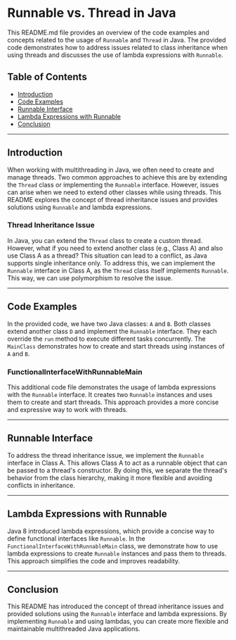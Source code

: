 # Runnable vs. Thread in Java

This README.md file provides an overview of the code examples and concepts related to the usage of `Runnable` and `Thread` in Java. The provided code demonstrates how to address issues related to class inheritance when using threads and discusses the use of lambda expressions with `Runnable`.

## Table of Contents

- [Introduction](#introduction)
- [Code Examples](#code-examples)
- [Runnable Interface](#runnable-interface)
- [Lambda Expressions with Runnable](#lambda-expressions-with-runnable)
- [Conclusion](#conclusion)

---

## Introduction

When working with multithreading in Java, we often need to create and manage threads. Two common approaches to achieve this are by extending the `Thread` class or implementing the `Runnable` interface. However, issues can arise when we need to extend other classes while using threads. This README explores the concept of thread inheritance issues and provides solutions using `Runnable` and lambda expressions.

### Thread Inheritance Issue

In Java, you can extend the `Thread` class to create a custom thread. However, what if you need to extend another class (e.g., Class A) and also use Class A as a thread? This situation can lead to a conflict, as Java supports single inheritance only. To address this, we can implement the `Runnable` interface in Class A, as the `Thread` class itself implements `Runnable`. This way, we can use polymorphism to resolve the issue.

---

## Code Examples

In the provided code, we have two Java classes: `A` and `B`. Both classes extend another class `D` and implement the `Runnable` interface. They each override the `run` method to execute different tasks concurrently. The `MainClass` demonstrates how to create and start threads using instances of `A` and `B`.

### FunctionalInterfaceWithRunnableMain

This additional code file demonstrates the usage of lambda expressions with the `Runnable` interface. It creates two `Runnable` instances and uses them to create and start threads. This approach provides a more concise and expressive way to work with threads.

---

## Runnable Interface

To address the thread inheritance issue, we implement the `Runnable` interface in Class A. This allows Class A to act as a runnable object that can be passed to a thread's constructor. By doing this, we separate the thread's behavior from the class hierarchy, making it more flexible and avoiding conflicts in inheritance.

---

## Lambda Expressions with Runnable

Java 8 introduced lambda expressions, which provide a concise way to define functional interfaces like `Runnable`. In the `FunctionalInterfaceWithRunnableMain` class, we demonstrate how to use lambda expressions to create `Runnable` instances and pass them to threads. This approach simplifies the code and improves readability.

---

## Conclusion

This README has introduced the concept of thread inheritance issues and provided solutions using the `Runnable` interface and lambda expressions. By implementing `Runnable` and using lambdas, you can create more flexible and maintainable multithreaded Java applications.